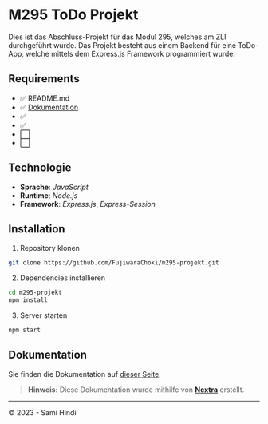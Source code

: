 # M295 ToDo Projekt

Dies ist das Abschluss-Projekt für das Modul 295, welches am ZLI durchgeführt wurde.
Das Projekt besteht aus einem Backend für eine ToDo-App, welche mittels dem Express.js
Framework programmiert wurde.

## Requirements

- ✅ README.md
- ✅ [Dokumentation](https://m295.samihindi.com)
- ✅ 
- ✅
- ⬜️
- ⬜️

## Technologie

- **Sprache**: *JavaScript*
- **Runtime**: *Node.js*
- **Framework**: *Express.js*, *Express-Session*

## Installation

1. Repository klonen
```bash
git clone https://github.com/FujiwaraChoki/m295-projekt.git
```
2. Dependencies installieren
```bash
cd m295-projekt
npm install
```
3. Server starten
```bash
npm start
```

## Dokumentation

Sie finden die Dokumentation auf [dieser Seite](https://m295.samihindi.com).

> **Hinweis:** Diese Dokumentation wurde mithilfe von **[Nextra](https://nextra.site)** erstellt.

----
© 2023 - Sami Hindi